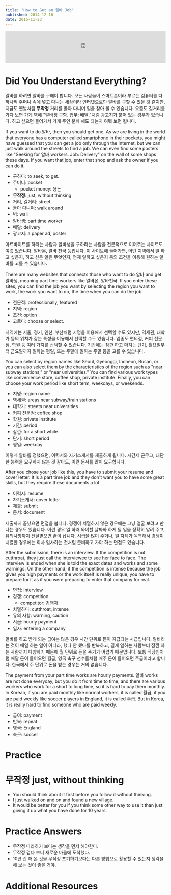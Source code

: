 ```yaml
---
title: "How to Get an 알바 Job"
published: 2014-12-16
date: 2015-11-23
---
```

<iframe id="audio_iframe" src="https://www.podbean.com/media/player/audio/postId/5412346/url/http%253A%252F%252Fwiseinit.podbean.com%252Fe%252Fhow-to-get-an-%25EC%2595%258C%25EB%25B0%2594-job%252F/initByJs/1/auto/1?skin=5" width="100%" height="100" frameborder="0" scrolling="no"></iframe>

#  Did You Understand Everything?

알바를 하려면 알바를 구해야 합니다. 모든 사람들이 스마트폰이라 부르는 컴퓨터를 다 하나씩 주머니 속에 넣고 다니는 세상이라 인터넷으로만 알바를 구할 수 있을 것 같지만, 지금도 옛날처럼 <span style="color: # ff0000;"><strong>무작정</strong></span> 거리를 돌아 다니며 일을 찾아 볼 수 있습니다. 요즘도 길거리를 가다 보면 가게 벽에 "알바생 구함. 업무: 배달."처럼 광고지가 붙어 있는 경우가 있습니다. 하고 싶으면 들어가서 가게 주인 분께 해도 되는지 여쭤 보면 됩니다.

If you want to do 알바, then you should get one. As we are living in the world that everyone has a computer called smartphone in their pockets, you might have guessed that you can get a job only through the Internet, but we can just walk around the streets to find a job. We can even find some posters like "Seeking for 알바 workers. Job: Delivery" on the wall of some shops these days. If you want that job, enter that shop and ask the owner if you can do it.

* 구하다: to seek, to get.
* 주머니: pocket
	* pocket money: 용돈
* <strong><span style="color: # ff0000;">무작정</span></strong>: just, without thinking
* 거리, 길거리: street
* 돌아 다니며: walk around
* 벽: wall
* 알바생: part time worker
* 배달: delivery
* 광고지: a paper ad, poster

아르바이트를 하려는 사람과 알바생을 구하려는 사람을 전문적으로 이어주는 사이트도 여럿 있습니다. 알바몬, 알바 천국 등입니다. 이 사이트에 들어가면, 어떤 지역에서 일 하고 싶은지, 하고 싶은 일은 무엇인지, 언제 일하고 싶은지 등의 조건을 이용해 원하는 알바를 고를 수 있습니다.

There are many websites that connects those who want to do 알바 and get 알바생, meaning part time workers like 알바몬, 알바천국. If you enter these sites, you can find the job you want by selecting the region you want to work, the work you want to do, the time when you can do the job.

* 전문적: professionally, featured
* 지역: region
* 조건: option
* 고르다: choose or select.

지역에는 서울, 경기, 인천, 부산처럼 지명을 이용해서 선택할 수도 있지만, 역세권, 대학가 등의 위치가 갖는 특성을 이용해서 선택할 수도 있습니다. 업종도 편의점, 커피 전문점, 학원 등 여러 가지를 선택할 수 있습니다. 기간에는 잠깐 하고 마치는 단기, 월요일부터 금요일까지 일하는 평일, 또는 주말에 일하는 주말 등을 고를 수 있습니다.

You can select by region names like Seoul, Gyeonggi, Incheon, Busan, or you can also select them by the characteristics of the region such as "near subway stations," or "near universities." You can find various work types like convenience store, coffee shop, private institute. Finally, you can choose your work period like short term, weekdays, or weekends.

* 지명: region name
* 역세권: areas near subway/train stations
* 대학가: streets near universities
* 커피 전문점: coffee shop
* 학원: private institute
* 기간: period
* 잠깐: for a short while
* 단기: short period
* 평일: weekday

이렇게 알바를 정했으면, 이력서와 자기소개서를 제출하게 됩니다. 시간제 근무고, 대단한 능력을 요구하지 않는 것 같아도, 이런 문서를 많이 요구합니다.

After you chose your job like this, you have to submit your resume and cover letter. It is a part time job and they don't want you to have some great skills, but they require these documents a lot.

* 이력서: resume
* 자기소개서: cover letter
* 제출: submit
* 문서: document

제출까지 끝났으면 면접을 봅니다. 경쟁이 치열하지 않은 경우에는 그냥 얼굴 보려고 만나는 경우도 있습니다. 이런 경우 일 하러 와야할 날짜와 하게 될 일을 정확히 알려 주고, 유의사항까지 전달받으면 끝이 납니다. 시급을 많이 주거나, 일 자체가 독특해서 경쟁이 치열한 경우에는 회사 입사하는 것처럼 준비하고 가야 하는 면접도 있습니다.

After the submission, there is an interview. If the competition is not cutthroat, they just call the interviewee to see her face to face. The interview is ended when she is told the exact dates and works and some warnings. On the other hand, if the competition is intense because the job gives you high payments or the work itself is really unique, you have to prepare for it as if you were preparing to enter that company for real.

* 면접: interview
* 경쟁: competition
	* competitor: 경쟁자
* 치열하다: cutthroat, intense
* 유의 사항: warning, caution
* 시급: hourly payment
* 입사: entering a company

알바를 하고 받게 되는 급여는 많은 경우 시간 단위로 돈이 지급되는 시급입니다. 알바라는 것이 매일 하는 일이 아니라, 했다 안 했다를 반복하고, 길게 일하는 사람부터 잠깐 하는 사람까지 다양하기 때문에 월 단위로 돈을 주기가 어렵기 때문입니다. 보통 직장인처럼 매달 돈이 들어오면 월급, 영국 축구 선수들처럼 매주 돈이 들어오면 주급이라고 합니다. 한국에서 주 단위로 돈을 받는 경우는 거의 없습니다.

The payment from your part time works are hourly payments. 알바 works are not done everyday, but you do it from time to time, and there are various workers who work for a short to long time, so it is hard to pay them monthly. In Korean, if you are paid monthly like normal workers, it is called 월급, if you are paid weekly like soccer players in England, it is called 주급. But in Korea, it is really hard to find someone who are paid weekly.

* 급여: payment
* 반복: repeat
* 영국: England
* 축구: soccer


#  Practice


#  무작정 just, without thinking


* You should think about it first before you follow it without thinking.
* I just walked on and on and found a new village.
* It would be better for you if you think some other way to use it than just giving it up what you have done for 10 years.


#  Practice Answers


* 무작정 따라하기 보다는 생각을 먼저 해야한다.
* 무작정 걷다 보니 새로운 마을에 도착했다.
* 10년 간 해 온 것을 무작정 포기하기보다는 다른 방법으로 활용할 수 있는지 생각을 해 보는 것이 좋을 거야.


#  Additional Resources
